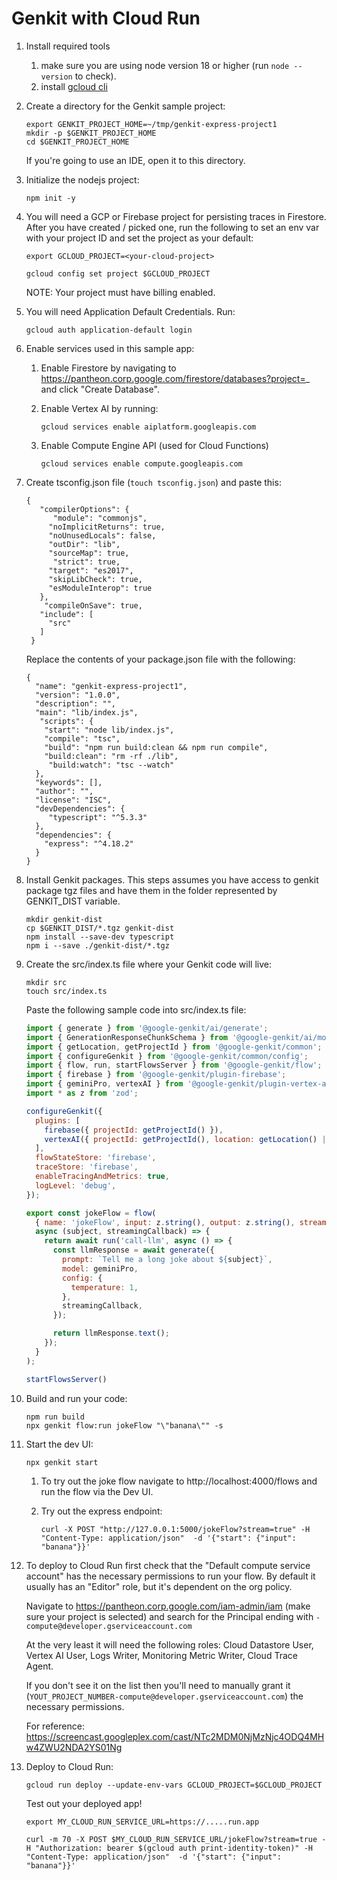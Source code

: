 # Genkit with Cloud Run

1. Install required tools
    1. make sure you are using node version 18 or higher (run `node --version` to check).
    1. install [gcloud cli](https://cloud.google.com/sdk/docs/install)

1. Create a directory for the Genkit sample project:

    ```
    export GENKIT_PROJECT_HOME=~/tmp/genkit-express-project1
    mkdir -p $GENKIT_PROJECT_HOME
    cd $GENKIT_PROJECT_HOME
    ```

    If you're going to use an IDE, open it to this directory.

1. Initialize the nodejs project:

    ```
    npm init -y
    ```

1. You will need a GCP or Firebase project for persisting traces in Firestore. After you have created / picked one, run the following to set an env var with your project ID and set the project as your default:

    ```
    export GCLOUD_PROJECT=<your-cloud-project>
    ```
    ```
    gcloud config set project $GCLOUD_PROJECT
    ```

    NOTE: Your project must have billing enabled.

1. You will need Application Default Credentials. Run:

    ```
    gcloud auth application-default login
    ```

1. Enable services used in this sample app:

     1. Enable Firestore by navigating to https://pantheon.corp.google.com/firestore/databases?project=_ and click "Create Database".

     1. Enable Vertex AI by running: 

        ```
        gcloud services enable aiplatform.googleapis.com
        ```

     1. Enable Compute Engine API (used for Cloud Functions)

        ```
        gcloud services enable compute.googleapis.com
        ```

1. Create tsconfig.json file (```touch tsconfig.json```) and paste this:
    ```
    {
       "compilerOptions": {
          "module": "commonjs",
         "noImplicitReturns": true,
         "noUnusedLocals": false,
         "outDir": "lib",
         "sourceMap": true,
          "strict": true,
         "target": "es2017",
         "skipLibCheck": true,
         "esModuleInterop": true
       },
        "compileOnSave": true,
       "include": [
         "src"
       ]
     }
     ```

    Replace the contents of your package.json file with the following:
     ```
     {
       "name": "genkit-express-project1",
       "version": "1.0.0",
       "description": "",
       "main": "lib/index.js",
        "scripts": {
         "start": "node lib/index.js",
         "compile": "tsc",
         "build": "npm run build:clean && npm run compile",
         "build:clean": "rm -rf ./lib",
          "build:watch": "tsc --watch"
       },
       "keywords": [],
       "author": "",
       "license": "ISC",
       "devDependencies": {
          "typescript": "^5.3.3"
       },
       "dependencies": {
         "express": "^4.18.2"
       }
     }
     ```

1. Install Genkit packages. This steps assumes you have access to genkit package tgz files and have them in the folder represented by GENKIT_DIST variable.

    ```
    mkdir genkit-dist
    cp $GENKIT_DIST/*.tgz genkit-dist
    npm install --save-dev typescript
    npm i --save ./genkit-dist/*.tgz
    ```

1. Create the src/index.ts file where your Genkit code will live:

    ```
    mkdir src
    touch src/index.ts
    ```

    Paste the following sample code into src/index.ts file:
   
    ```javascript
    import { generate } from '@google-genkit/ai/generate';
    import { GenerationResponseChunkSchema } from '@google-genkit/ai/model';
    import { getLocation, getProjectId } from '@google-genkit/common';
    import { configureGenkit } from '@google-genkit/common/config';
    import { flow, run, startFlowsServer } from '@google-genkit/flow';
    import { firebase } from '@google-genkit/plugin-firebase';
    import { geminiPro, vertexAI } from '@google-genkit/plugin-vertex-ai';
    import * as z from 'zod';
    
    configureGenkit({
      plugins: [
        firebase({ projectId: getProjectId() }),
        vertexAI({ projectId: getProjectId(), location: getLocation() || 'us-central1' }),
      ],
      flowStateStore: 'firebase',
      traceStore: 'firebase',
      enableTracingAndMetrics: true,
      logLevel: 'debug',
    });
    
    export const jokeFlow = flow(
      { name: 'jokeFlow', input: z.string(), output: z.string(), streamType: GenerationResponseChunkSchema },
      async (subject, streamingCallback) => {
        return await run('call-llm', async () => {
          const llmResponse = await generate({
            prompt: `Tell me a long joke about ${subject}`,
            model: geminiPro,
            config: {
              temperature: 1,
            },
            streamingCallback,
          });
    
          return llmResponse.text();
        });
      }
    );
    
    startFlowsServer()
    ```


1. Build and run your code:

   ```
   npm run build
   npx genkit flow:run jokeFlow "\"banana\"" -s
   ```

1. Start the dev UI:

    ```npx genkit start```

    1. To try out the joke flow navigate to http://localhost:4000/flows and run the flow via the Dev UI.

    1. Try out the express endpoint:
        ```
        curl -X POST "http://127.0.0.1:5000/jokeFlow?stream=true" -H "Content-Type: application/json"  -d '{"start": {"input": "banana"}}'
        ```

1. To deploy to Cloud Run first check that the "Default compute service account" has the necessary permissions to run your flow. By default it usually has an "Editor" role, but it's dependent on the org policy.

    Navigate to https://pantheon.corp.google.com/iam-admin/iam (make sure your project is selected) and search for the Principal ending with `-compute@developer.gserviceaccount.com`

    At the very least it will need the following roles: Cloud Datastore User, Vertex AI User, Logs Writer, Monitoring Metric Writer, Cloud Trace Agent.

    If you don't see it on the list then you'll need to manually grant it (`YOUT_PROJECT_NUMBER-compute@developer.gserviceaccount.com`) the necessary permissions.

    For reference: https://screencast.googleplex.com/cast/NTc2MDM0NjMzNjc4ODQ4MHw4ZWU2NDA2YS01Ng


1. Deploy to Cloud Run:

    ```
    gcloud run deploy --update-env-vars GCLOUD_PROJECT=$GCLOUD_PROJECT
    ```

    Test out your deployed app!

    ```
    export MY_CLOUD_RUN_SERVICE_URL=https://.....run.app
    ```
    ```
    curl -m 70 -X POST $MY_CLOUD_RUN_SERVICE_URL/jokeFlow?stream=true -H "Authorization: bearer $(gcloud auth print-identity-token)" -H "Content-Type: application/json"  -d '{"start": {"input": "banana"}}'
    ```


